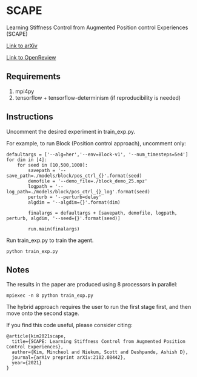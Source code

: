 # SCAPE
Learning Stiffness Control from Augmented Position control Experiences (SCAPE)

[Link to arXiv](https://arxiv.org/abs/2102.08442)

[Link to OpenReview](https://openreview.net/forum?id=L0tXWRrB9yw)

## Requirements
1. mpi4py
2. tensorflow + tensorflow-determinism (if reproducibility is needed)

## Instructions
Uncomment the desired experiment in train_exp.py.

For example, to run Block (Position control approach), uncomment only:
```
defaultargs = ['--alg=her','--env=Block-v1', '--num_timesteps=5e4']
for dim in [4]:
    for seed in [10,500,1000]:
        savepath = '--save_path=./models/block/pos_ctrl_{}'.format(seed)
        demofile = '--demo_file=./block_demo_25.npz'
        logpath = '--log_path=./models/block/pos_ctrl_{}_log'.format(seed)
        perturb = '--perturb=delay'
        algdim = '--algdim={}'.format(dim)
        
        finalargs = defaultargs + [savepath, demofile, logpath, perturb, algdim, '--seed={}'.format(seed)]
        
        run.main(finalargs)
```
Run train_exp.py to train the agent.
```
python train_exp.py
```

## Notes
The results in the paper are produced using 8 processors in parallel:
```
mpiexec -n 8 python train_exp.py
```

The hybrid approach requires the user to run the first stage first, and then move onto the second stage.

If you find this code useful, please consider citing:
```
@article{kim2021scape,
  title={SCAPE: Learning Stiffness Control from Augmented Position Control Experiences},
  author={Kim, Mincheol and Niekum, Scott and Deshpande, Ashish D},
  journal={arXiv preprint arXiv:2102.08442},
  year={2021}
}
```
